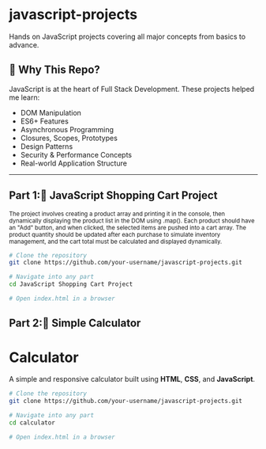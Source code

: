 # javascript-projects
Hands on JavaScript projects covering all major concepts from basics to advance.

## 🚀 Why This Repo?

JavaScript is at the heart of Full Stack Development. These projects helped me learn:
- DOM Manipulation
- ES6+ Features
- Asynchronous Programming
- Closures, Scopes, Prototypes
- Design Patterns
- Security & Performance Concepts
- Real-world Application Structure

---

## Part 1:🛒 JavaScript Shopping Cart Project

<small>
The project involves creating a product array and printing it in the console, then dynamically displaying the product list in the DOM using .map(). Each product should have an "Add" button, and when clicked, the selected items are pushed into a cart array. The product quantity should be updated after each purchase to simulate inventory management, and the cart total must be calculated and displayed dynamically.
</small>

```bash
# Clone the repository
git clone https://github.com/your-username/javascript-projects.git

# Navigate into any part
cd JavaScript Shopping Cart Project

# Open index.html in a browser
```
## Part 2:🧮 Simple Calculator
# Calculator

A simple and responsive calculator built using **HTML**, **CSS**, and **JavaScript**.

```bash
# Clone the repository
git clone https://github.com/your-username/javascript-projects.git

# Navigate into any part
cd calculator

# Open index.html in a browser
```

